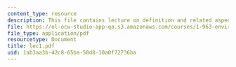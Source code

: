 ```yaml
---
content_type: resource
description: This file contains lecture on definition and related aspects of GIS.
file: https://ol-ocw-studio-app-qa.s3.amazonaws.com/courses/1-963-environmental-engineering-applications-of-geographic-information-systems-fall-2004/1ab3aa3b42c865ba58d810a0f72736ba_lec1.pdf
file_type: application/pdf
resourcetype: Document
title: lec1.pdf
uid: 1ab3aa3b-42c8-65ba-58d8-10a0f72736ba
---
```

